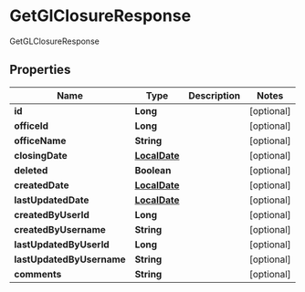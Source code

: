 

# GetGlClosureResponse

GetGLClosureResponse
## Properties

Name | Type | Description | Notes
------------ | ------------- | ------------- | -------------
**id** | **Long** |  |  [optional]
**officeId** | **Long** |  |  [optional]
**officeName** | **String** |  |  [optional]
**closingDate** | [**LocalDate**](LocalDate.md) |  |  [optional]
**deleted** | **Boolean** |  |  [optional]
**createdDate** | [**LocalDate**](LocalDate.md) |  |  [optional]
**lastUpdatedDate** | [**LocalDate**](LocalDate.md) |  |  [optional]
**createdByUserId** | **Long** |  |  [optional]
**createdByUsername** | **String** |  |  [optional]
**lastUpdatedByUserId** | **Long** |  |  [optional]
**lastUpdatedByUsername** | **String** |  |  [optional]
**comments** | **String** |  |  [optional]



